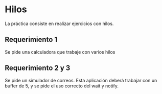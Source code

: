 # Hilos
La práctica consiste en realizar ejercicios con hilos. 

## Requerimiento 1
Se pide una calculadora que trabaje con varios hilos

## Requerimiento 2 y 3
Se pide un simulador de correos. Esta aplicación deberá trabajar con un buffer de 5, y se pide el uso correcto del wait y notify.
